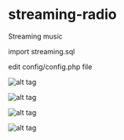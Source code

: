 # streaming-radio



Streaming music


import streaming.sql


edit config/config.php file


![alt tag](https://raw.githubusercontent.com/chou3ib1/streaming-radio/master/screenshot/Screenshot%20from%202015-06-02%2000%3A15%3A52.png)



![alt tag](https://raw.githubusercontent.com/chou3ib1/streaming-radio/master/screenshot/Screenshot%20from%202015-06-02%2000%3A19%3A07.png)



![alt tag](https://raw.githubusercontent.com/chou3ib1/streaming-radio/master/screenshot/Screenshot%20from%202015-06-02%2000%3A19%3A13.png)



![alt tag](https://raw.githubusercontent.com/chou3ib1/streaming-radio/master/screenshot/Screenshot%20from%202015-06-02%2000%3A21%3A16.png)



